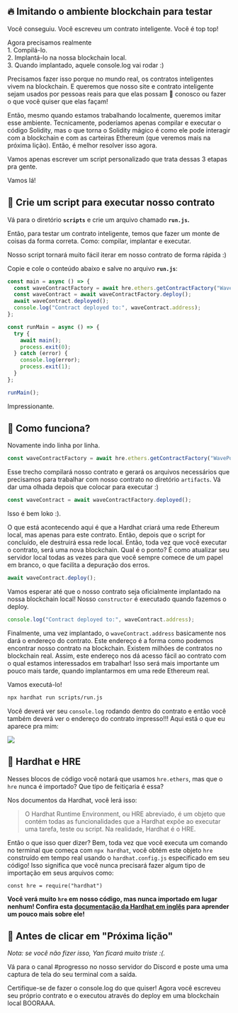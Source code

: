 🔥 Imitando o ambiente blockchain para testar
-----------------------------------------------

Você conseguiu. Você escreveu um contrato inteligente. Você é top top!

Agora precisamos realmente\
1\. Compilá-lo.\
2\. Implantá-lo na nossa blockchain local.\
3\. Quando implantado, aquele console.log vai rodar :)

Precisamos fazer isso porque no mundo real, os contratos inteligentes vivem na blockchain. E queremos que nosso site e contrato inteligente sejam usados por pessoas reais para que elas possam 👋 conosco ou fazer o que você quiser que elas façam!

Então, mesmo quando estamos trabalhando localmente, queremos imitar esse ambiente. Tecnicamente, poderíamos apenas compilar e executar o código Solidity, mas o que torna o Solidity mágico é como ele pode interagir com a blockchain e com as carteiras Ethereum (que veremos mais na próxima lição). Então, é melhor resolver isso agora.

Vamos apenas escrever um script personalizado que trata dessas 3 etapas pra gente.

Vamos lá!

📝 Crie um script para executar nosso contrato
--------------------------

Vá para o diretório **`scripts`** e crie um arquivo chamado **`run.js`.**

Então, para testar um contrato inteligente, temos que fazer um monte de coisas da forma correta. Como: compilar, implantar e executar.

Nosso script tornará muito fácil iterar em nosso contrato de forma rápida :)

Copie e cole o conteúdo abaixo e salve no arquivo **`run.js`**:

```javascript
const main = async () => {
  const waveContractFactory = await hre.ethers.getContractFactory("WavePortal");
  const waveContract = await waveContractFactory.deploy();
  await waveContract.deployed();
  console.log("Contract deployed to:", waveContract.address);
};

const runMain = async () => {
  try {
    await main();
    process.exit(0);
  } catch (error) {
    console.log(error);
    process.exit(1);
  }
};

runMain();
```

Impressionante.

🤔 Como funciona?
-----------------

Novamente indo linha por linha.

```javascript
const waveContractFactory = await hre.ethers.getContractFactory("WavePortal");
```

Esse trecho compilará nosso contrato e gerará os arquivos necessários que precisamos para trabalhar com nosso contrato no diretório `artifacts`. Vá dar uma olhada depois que colocar para executar :)

```javascript
const waveContract = await waveContractFactory.deployed();
```

Isso é bem loko :).

O que está acontecendo aqui é que a Hardhat criará uma rede Ethereum local, mas apenas para este contrato. Então, depois que o script for concluído, ele destruirá essa rede local. Então, toda vez que você executar o contrato, será uma nova blockchain. Qual é o ponto? É como atualizar seu servidor local todas as vezes para que você sempre comece de um papel em branco, o que facilita a depuração dos erros.

```javascript
await waveContract.deploy();
```

Vamos esperar até que o nosso contrato seja oficialmente implantado na nossa blockchain local! Nosso `constructor` é executado quando fazemos o deploy.

```javascript
console.log("Contract deployed to:", waveContract.address);
```

Finalmente, uma vez implantado, o `waveContract.address` basicamente nos dará o endereço do contrato. Este endereço é a forma como podemos encontrar nosso contrato na blockchain. Existem milhões de contratos no blockchain real. Assim, este endereço nos dá acesso fácil ao contrato com o qual estamos interessados em trabalhar! Isso será mais importante um pouco mais tarde, quando implantarmos em uma rede Ethereum real.

Vamos executá-lo!

```bash
npx hardhat run scripts/run.js
```

Você deverá ver seu `console.log` rodando dentro do contrato e então você também deverá ver o endereço do contrato impresso!!! Aqui está o que eu aparece pra mim:

![](https://i.imgur.com/QuQjT5v.png)


🎩 Hardhat e HRE
----------------

Nesses blocos de código você notará que usamos `hre.ethers`, mas que o `hre` nunca é importado? Que tipo de feitiçaria é essa?

Nos documentos da Hardhat, você lerá isso:

> O Hardhat Runtime Environment, ou HRE abreviado, é um objeto que contém todas as funcionalidades que a Hardhat expõe ao executar uma tarefa, teste ou script. Na realidade, Hardhat é o HRE.

Então o que isso quer dizer? Bem, toda vez que você executa um comando no terminal que começa com `npx hardhat`, você obtém este objeto `hre` construído em tempo real usando o `hardhat.config.js` especificado em seu código! Isso significa que você nunca precisará fazer algum tipo de importação em seus arquivos como:

`const hre = require("hardhat")`

**Você verá muito `hre` em nosso código, mas nunca importado em lugar nenhum! Confira esta [documentação da Hardhat em inglês](https://hardhat.org/advanced/hardhat-runtime-environment.html) para aprender um pouco mais sobre ele!**

🚨 Antes de clicar em "Próxima lição"
--------------------------------------------

*Nota: se você não fizer isso, Yan ficará muito triste :(.*

Vá para o canal #progresso no nosso servidor do Discord e poste uma uma captura de tela do seu terminal com a saída.

Certifique-se de fazer o console.log do que quiser! Agora você escreveu seu próprio contrato e o executou através do deploy em uma blockchain local BOORAAA.